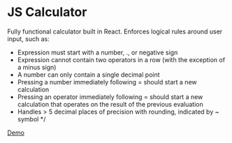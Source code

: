 # JS Calculator

Fully functional calculator built in React.  Enforces logical rules around user input, such as:
  -  Expression must start with a number, ., or negative sign 
  -  Expression cannot contain two operators in a row (with the exception of a minus sign)
  -  A number can only contain a single decimal point
  -  Pressing a number immediately following = should start a new calculation
  -  Pressing an operator immediately following = should start a new calculation that operates on the result of the previous evaluation
  -  Handles > 5 decimal places of precision with rounding, indicated by ~ symbol
  */

[Demo](https://codepen.io/nicolejaneway/full/OJjozJy)


